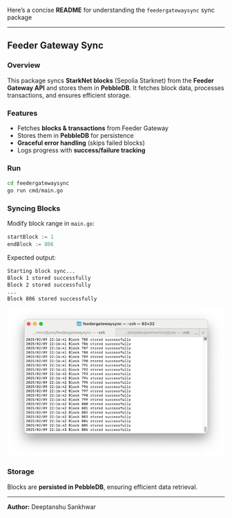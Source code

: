 Here’s a concise **README** for understanding the `feedergatewaysync` sync package  

---

## Feeder Gateway Sync  

### Overview  
This package syncs **StarkNet blocks** (Sepolia Starknet) from the **Feeder Gateway API** and stores them in **PebbleDB**. It fetches block data, processes transactions, and ensures efficient storage.  

### Features  
- Fetches **blocks & transactions** from Feeder Gateway  
- Stores them in **PebbleDB** for persistence  
- **Graceful error handling** (skips failed blocks)  
- Logs progress with **success/failure tracking**  

### Run  
   ```sh
   cd feedergatewaysync
   go run cmd/main.go
   ```  

### Syncing Blocks  
Modify block range in `main.go`:  
```go
startBlock := 1
endBlock := 806
```
Expected output:  
```
Starting block sync...
Block 1 stored successfully
Block 2 stored successfully
...
Block 806 stored successfully
```
![Sync Success](demo.png)

### Storage  
Blocks are **persisted in PebbleDB**, ensuring efficient data retrieval.  



---

**Author:** Deeptanshu Sankhwar